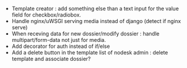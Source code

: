  - Template creator : add something else than a text input for the value field for checkbox/radiobox.
 - Handle nginx/uWSGI serving media instead of django (detect if nginx serve)
 - When receving data for new dossier/modify dossier : handle multipart/form-data not just for media.
 - Add decorator for auth instead of if/else
 - Add a delete button in the template list of nodesk admin : delete template and associate dossier?
